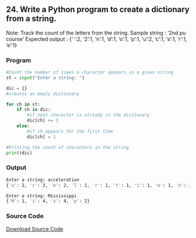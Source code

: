 ## 24. Write a Python program to create a dictionary from a string.
Note: Track the count of the letters from the string. Sample string : ‘2nd pu course’
Expected output : {‘ ‘:2, ‘2’:1, ‘n’:1, ‘d’:1, ‘o’:1, ‘p’:1, ‘u’:2, ’c’:1, ‘s’:1, ‘r’:1, ‘e’:1}

<!-- ### Flowchart
![Image](./p24.png) -->

### Program
```python
#Count the number of times a character appears in a given string
st = input("Enter a string: ")

dic = {}
#creates an empty dictionary

for ch in st:
    if ch in dic:
        #if next character is already in the dictionary
        dic[ch] += 1
    else:
        #if ch appears for the first time
        dic[ch] = 1

#Printing the count of characters in the string
print(dic)
```

### Output

```bash
Enter a string: acceleration
{'a': 2, 'c': 2, 'e': 2, 'l': 1, 'r': 1, 't': 1, 'i': 1, 'o': 1, 'n': 1}
```

```bash
Enter a string: Mississippi
{'M': 1, 'i': 4, 's': 4, 'p': 2}
```

### Source Code
[Download Source Code](./p24.py ':ignore')
